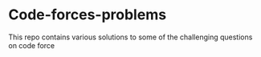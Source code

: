 # Code-forces-problems
This repo contains various solutions to some of the challenging questions on code force
